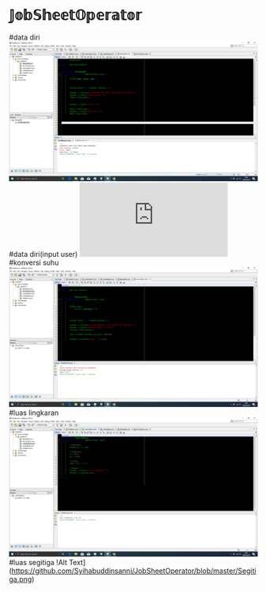 # 𝕁𝕠𝕓𝕊𝕙𝕖𝕖𝕥𝕆𝕡𝕖𝕣𝕒𝕥𝕠𝕣
#data diri 
![Alt Text](https://github.com/Syihabuddinsanni/JobSheetOperator/blob/master/Data%20Diri%20Input.png)
#data diri(input user)
![Alt Text](https://github.com/Syihabuddinsanni/JobSheetOperator/blob/master/README.md)
#konversi suhu
![Alt Text](https://github.com/Syihabuddinsanni/JobSheetOperator/blob/master/Suhu.png)
#luas lingkaran
![Alt Text](https://github.com/Syihabuddinsanni/JobSheetOperator/blob/master/Lingkaran.png)
#luas segitiga
!Alt Text](https://github.com/Syihabuddinsanni/JobSheetOperator/blob/master/Segitiga.png)

